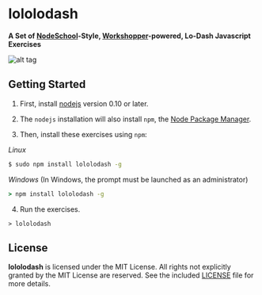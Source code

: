 lololodash
==========
**A Set of [NodeSchool](http://nodeschool.io/)-Style, [Workshopper](https://github.com/rvagg/workshopper)-powered, Lo-Dash Javascript Exercises**

![alt tag](https://raw.github.com/mdunisch/lololodash/master/screen.png)

## Getting Started ##
1. First, install [nodejs](http://nodejs.org) version 0.10 or later.

2. The `nodejs` installation will also install `npm`, the [Node Package Manager](https://www.npmjs.org/).

3. Then, install these exercises using `npm`:

  _Linux_
  ```sh
  $ sudo npm install lololodash -g
  ```
  _Windows_ (In Windows, the prompt must be launched as an administrator)
  ```bat
  > npm install lololodash -g
  ```

4. Run the exercises.
  ```
  > lololodash
  ```

## License ##
**lololodash** is licensed under the MIT License. All rights not explicitly granted by the MIT License are reserved. See the included [LICENSE](./LICENSE) file for more details.
